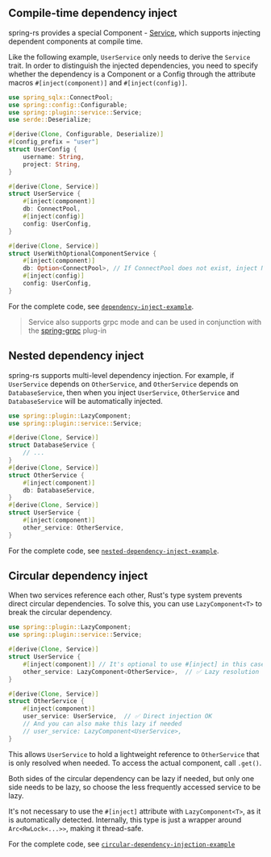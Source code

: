 ## Compile-time dependency inject

spring-rs provides a special Component - [Service](https://docs.rs/spring/latest/spring/plugin/service/index.html), which supports injecting dependent components at compile time.

Like the following example, `UserService` only needs to derive the `Service` trait. In order to distinguish the injected dependencies, you need to specify whether the dependency is a Component or a Config through the attribute macros `#[inject(component)]` and `#[inject(config)]`.

```rust
use spring_sqlx::ConnectPool;
use spring::config::Configurable;
use spring::plugin::service::Service;
use serde::Deserialize;

#[derive(Clone, Configurable, Deserialize)]
#[config_prefix = "user"]
struct UserConfig {
    username: String,
    project: String,
}

#[derive(Clone, Service)]
struct UserService {
    #[inject(component)]
    db: ConnectPool,
    #[inject(config)]
    config: UserConfig,
}

#[derive(Clone, Service)]
struct UserWithOptionalComponentService {
    #[inject(component)]
    db: Option<ConnectPool>, // If ConnectPool does not exist, inject None
    #[inject(config)]
    config: UserConfig,
}
```

For the complete code, see [`dependency-inject-example`](https://github.com/spring-rs/spring-rs/tree/master/examples/dependency-inject-example).

> Service also supports grpc mode and can be used in conjunction with the [spring-grpc](https://spring-rs.github.io/docs/plugins/spring-grpc/) plug-in

## Nested dependency inject

spring-rs supports multi-level dependency injection. For example, if `UserService` depends on `OtherService`, and `OtherService` depends on `DatabaseService`, then when you inject `UserService`, `OtherService` and `DatabaseService` will be automatically injected.

```rust
use spring::plugin::LazyComponent;
use spring::plugin::service::Service;

#[derive(Clone, Service)]
struct DatabaseService {
    // ...
}
#[derive(Clone, Service)]
struct OtherService {
    #[inject(component)]
    db: DatabaseService,
}
#[derive(Clone, Service)]
struct UserService {
    #[inject(component)]
    other_service: OtherService,
}
```

For the complete code, see [`nested-dependency-inject-example`](https://github.com/spring-rs/spring-rs/tree/master/examples/nested-dependency-inject-example).

## Circular dependency inject

When two services reference each other, Rust's type system prevents direct circular dependencies. To solve this, you can use `LazyComponent<T>` to break the circular dependency.

```rust
use spring::plugin::LazyComponent;
use spring::plugin::service::Service;

#[derive(Clone, Service)]
struct UserService {
    #[inject(component)] // It's optional to use #[inject] in this case
    other_service: LazyComponent<OtherService>,  // ✅ Lazy resolution
}

#[derive(Clone, Service)]
struct OtherService {
    #[inject(component)]
    user_service: UserService,  // ✅ Direct injection OK
    // And you can also make this lazy if needed
    // user_service: LazyComponent<UserService>,
}
```

This allows `UserService` to hold a lightweight reference to `OtherService` that is only resolved when needed. To access the actual component, call `.get()`.

Both sides of the circular dependency can be lazy if needed, but only one side needs to be lazy, so choose the less frequently accessed service to be lazy.

It's not necessary to use the `#[inject]` attribute with `LazyComponent<T>`, as it is automatically detected. 
Internally, this type is just a wrapper around `Arc<RwLock<...>>`, making it thread-safe.


For the complete code, see [`circular-dependency-injection-example`](https://github.com/spring-rs/spring-rs/tree/master/examples/circular-dependency-injection-example)

